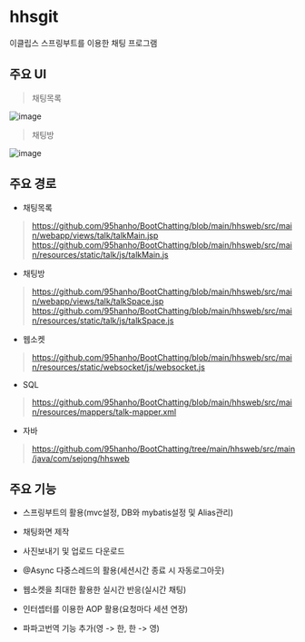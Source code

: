 # hhsgit
이클립스 스프링부트를 이용한 채팅 프로그램

## 주요 UI

> 채팅목록

![image](https://user-images.githubusercontent.com/64001275/135051025-9b0ed968-049a-4105-aff6-3bd88c5913bd.png)

> 채팅방

![image](https://user-images.githubusercontent.com/64001275/135051403-8d34bd9f-4ee8-46dd-ad8e-90a7d1446333.png)

## 주요 경로

- 채팅목록

> https://github.com/95hanho/BootChatting/blob/main/hhsweb/src/main/webapp/views/talk/talkMain.jsp
> https://github.com/95hanho/BootChatting/blob/main/hhsweb/src/main/resources/static/talk/js/talkMain.js

- 채팅방

> https://github.com/95hanho/BootChatting/blob/main/hhsweb/src/main/webapp/views/talk/talkSpace.jsp
> https://github.com/95hanho/BootChatting/blob/main/hhsweb/src/main/resources/static/talk/js/talkSpace.js

- 웹소켓

> https://github.com/95hanho/BootChatting/blob/main/hhsweb/src/main/resources/static/websocket/js/websocket.js

- SQL

> https://github.com/95hanho/BootChatting/blob/main/hhsweb/src/main/resources/mappers/talk-mapper.xml

- 자바

> https://github.com/95hanho/BootChatting/tree/main/hhsweb/src/main/java/com/sejong/hhsweb

## 주요 기능

- 스프링부트의 활용(mvc설정, DB와 mybatis설정 및 Alias관리)

- 채팅화면 제작

- 사진보내기 및 업로드 다운로드

- @Async 다중스레드의 활용(세션시간 종료 시 자동로그아웃)

- 웹소켓을 최대한 활용한 실시간 반응(실시간 채팅)

- 인터셉터를 이용한 AOP 활용(요청마다 세션 연장)

- 파파고번역 기능 추가(영 -> 한, 한 -> 영)
